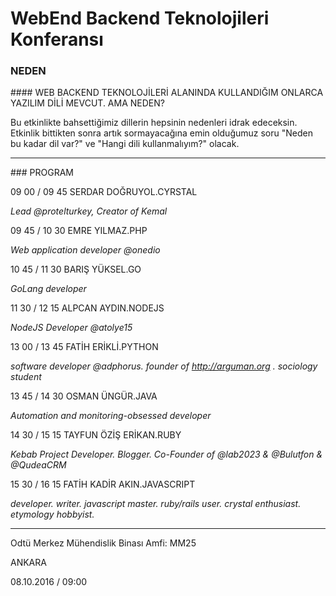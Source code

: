 # WebEnd Backend Teknolojileri Konferansı

### NEDEN

#### WEB BACKEND TEKNOLOJİLERİ ALANINDA KULLANDIĞIM ONLARCA YAZILIM DİLİ MEVCUT. AMA NEDEN?

Bu etkinlikte bahsettiğimiz dillerin hepsinin nedenleri idrak edeceksin. Etkinlik bittikten sonra artık sormayacağına emin olduğumuz soru "Neden bu kadar dil var?" ve "Hangi dili kullanmalıyım?" olacak.

---

### PROGRAM

09 00 / 09 45 SERDAR DOĞRUYOL.CYRSTAL

*Lead @protelturkey, Creator of Kemal*

09 45 / 10 30 EMRE YILMAZ.PHP

*Web application developer @onedio*

10 45 / 11 30 BARIŞ YÜKSEL.GO

*GoLang developer*

11 30 / 12 15 ALPCAN AYDIN.NODEJS

*NodeJS Developer @atolye15*

13 00 / 13 45 FATİH ERİKLİ.PYTHON

*software developer @adphorus. founder of http://arguman.org . sociology student*

13 45 / 14 30 OSMAN ÜNGÜR.JAVA

*Automation and monitoring-obsessed developer*

14 30 / 15 15 TAYFUN ÖZİŞ ERİKAN.RUBY

*Kebab Project Developer. Blogger. Co-Founder of @lab2023 & @Bulutfon & @QudeaCRM*

15 30 / 16 15 FATİH KADİR AKIN.JAVASCRIPT

*developer. writer. javascript master. ruby/rails user. crystal enthusiast. etymology hobbyist.*

---

Odtü 
Merkez Mühendislik Binası Amfi: MM25

ANKARA

08.10.2016 / 09:00
